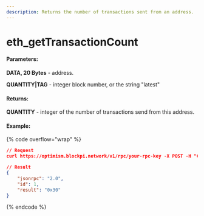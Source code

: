 ```yaml
---
description: Returns the number of transactions sent from an address.
---
```


# eth\_getTransactionCount

#### **Parameters:**

**DATA, 20 Bytes** - address.

**QUANTITY|TAG** - integer block number, or the string "latest"

#### **Returns:**

**QUANTITY** - integer of the number of transactions send from this address.

#### Example:

{% code overflow="wrap" %}
```json
// Request
curl https://optimism.blockpi.network/v1/rpc/your-rpc-key -X POST -H "Content-Type: application/json" --data '{"jsonrpc":"2.0","method":"eth_getTransactionCount","params":["0x17281460228691b044e080a5f5257dce8e47f79c","latest"],"id":1}'

// Result
{
    "jsonrpc": "2.0",
    "id": 1,
    "result": "0x30"
}
```
{% endcode %}
